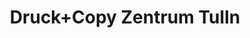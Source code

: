 ---
title: "Druck+Copy Zentrum Tulln"
url: /tulln-an-der-donau/druck-copy-zentrum-tulln/
shop: Kopieren
---